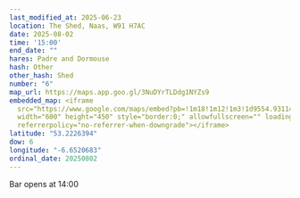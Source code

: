 ```yaml
---
last_modified_at: 2025-06-23
location: The Shed, Naas, W91 H7AC
date: 2025-08-02
time: '15:00'
end_date: ""
hares: Padre and Dormouse
hash: Other
other_hash: Shed
number: "6"
map_url: https://maps.app.goo.gl/3NuDYrTLDdg1NYZs9
embedded_map: <iframe
  src="https://www.google.com/maps/embed?pb=!1m18!1m12!1m3!1d9554.9311470923!2d-6.6520683!3d53.22263935!2m3!1f0!2f0!3f0!3m2!1i1024!2i768!4f13.1!3m3!1m2!1s0x48677893c7c3a669%3A0x8b4c70906c5fc2f!2sNaas%20East%2C%20Naas%2C%20Co.%20Kildare%2C%20W91%20H7AC%2C%20Ireland!5e0!3m2!1sen!2sus!4v1750702869091!5m2!1sen!2sus"
  width="600" height="450" style="border:0;" allowfullscreen="" loading="lazy"
  referrerpolicy="no-referrer-when-downgrade"></iframe>
latitude: "53.2226394"
dow: 6
longitude: "-6.6520683"
ordinal_date: 20250802
---
```

B﻿ar opens at 14:00